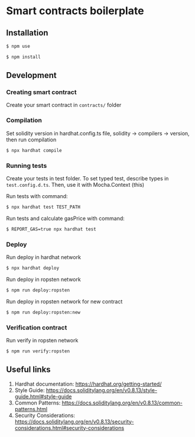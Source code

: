 # Smart contracts boilerplate
## Installation
```bash
$ npm use
```

```bash
$ npm install
```

## Development

### Creating smart contract
Create your smart contract in `contracts/` folder 

### Compilation
Set solidity version in hardhat.config.ts file, solidity -> compilers -> version, then run compilation

```bash
$ npx hardhat compile
```

### Running tests
Create your tests in test folder. To set typed test, describe types in `test.config.d.ts`. Then, use it with Mocha.Context (this)

Run tests with command:
```bash
$ npx hardhat test TEST_PATH
```

Run tests and calculate gasPrice with command:
```bash
$ REPORT_GAS=true npx hardhat test
```

### Deploy
Run deploy in hardhat network
```bash
$ npx hardhat deploy
```

Run deploy in ropsten network
```bash
$ npm run deploy:ropsten 
```

Run deploy in ropsten network for new contract
```bash
$ npm run deploy:ropsten:new
```
### Verification contract  

Run verify in ropsten network
```bash
$ npm run verify:ropsten
```
## Useful links
1. Hardhat documentation:
https://hardhat.org/getting-started/
2. Style Guide:
https://docs.soliditylang.org/en/v0.8.13/style-guide.html#style-guide
3. Common Patterns:
https://docs.soliditylang.org/en/v0.8.13/common-patterns.html
4. Security Considerations:
https://docs.soliditylang.org/en/v0.8.13/security-considerations.html#security-considerations
